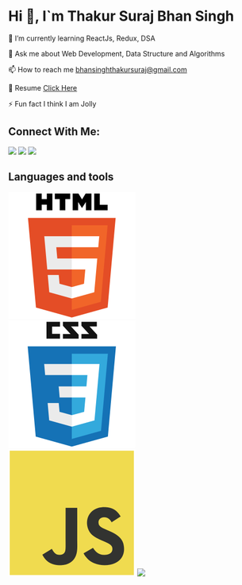 # Hi 👋, I`m Thakur Suraj Bhan Singh
                                   
 🌱 I’m currently learning ReactJs, Redux, DSA

💬 Ask me about Web Development, Data Structure and Algorithms

📫 How to reach me bhansinghthakursuraj@gmail.com

📄 Resume <a href ="https://drive.google.com/file/d/1brN_ThHbfAfyiMS_YyQk3Aa3GLln2wdl/view?usp=sharing"> Click Here</a>

⚡ Fun fact I think I am Jolly   

<h2>Connect With Me:</h2>
<a href='https://twitter.com/surajrajput0713'><img height="40px" src='https://raw.githubusercontent.com/rahuldkjain/github-profile-readme-generator/master/src/images/icons/Social/twitter.svg'/></a>
<a href='linkedin.com/in/thakursurajbhansingh'><img height="40px" src='https://raw.githubusercontent.com/rahuldkjain/github-profile-readme-generator/master/src/images/icons/Social/linked-in-alt.svg'/></a>
<a href='https://www.instagram.com/thakur_suraj_bhan_singh7/'><img height="40px" src='https://raw.githubusercontent.com/rahuldkjain/github-profile-readme-generator/master/src/images/icons/Social/instagram.svg'/></a>

<h2>Languages and tools</h2>
<a hrf='https://html.com/'><img src='https://raw.githubusercontent.com/devicons/devicon/master/icons/html5/html5-original-wordmark.svg'/></a>
<a hrf='https://www.w3schools.com/css/'><img src='https://raw.githubusercontent.com/devicons/devicon/master/icons/css3/css3-original-wordmark.svg'/></a>
<a hrf='https://developer.mozilla.org/en-US/docs/Web/JavaScript'><img src='https://raw.githubusercontent.com/devicons/devicon/master/icons/javascript/javascript-original.svg'/></a>
<a hrf='https://reactnative.dev/'><img src='https://camo.githubusercontent.com/5c92eeb467fd5d2b1ef1c560e3c3c2f758a8d4e03a8136bda7b41a2d3d4a1b59/68747470733a2f2f72656163746e61746976652e6465762f696d672f6865616465725f6c6f676f2e737667'/></a>





<!--
**Surajj07/Surajj07** is a ✨ _special_ ✨ repository because its `README.md` (this file) appears on your GitHub profile.

Here are some ideas to get you started:

- 🔭 I’m currently working on ...
- 🌱 I’m currently learning ...
- 👯 I’m looking to collaborate on ...
- 🤔 I’m looking for help with ...
- 💬 Ask me about ...
- 📫 How to reach me: ...
- 😄 Pronouns: ...
- ⚡ Fun fact: ...
-->
